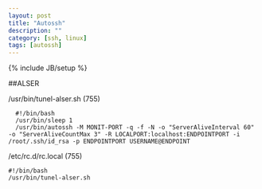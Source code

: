 ```yaml
---
layout: post
title: "Autossh"
description: ""
category: [ssh, linux]
tags: [autossh]
---
```

{% include JB/setup %}

##ALSER

/usr/bin/tunel-alser.sh   (755)

      #!/bin/bash
      /usr/bin/sleep 1      
      /usr/bin/autossh -M MONIT-PORT -q -f -N -o "ServerAliveInterval 60" -o "ServerAliveCountMax 3" -R LOCALPORT:localhost:ENDPOINTPORT -i /root/.ssh/id_rsa -p ENDPOINTPORT USERNAME@ENDPOINT

/etc/rc.d/rc.local     (755)      

    #!/bin/bash      
    /usr/bin/tunel-alser.sh

